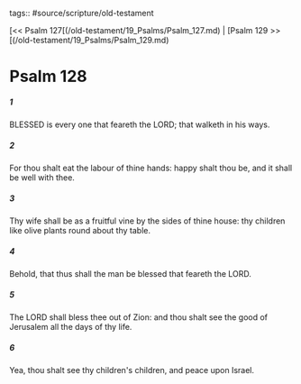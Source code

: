 tags:: #source/scripture/old-testament

[<< Psalm 127[(/old-testament/19_Psalms/Psalm_127.md) | [Psalm 129 >>[(/old-testament/19_Psalms/Psalm_129.md)

# Psalm 128

##### 1

BLESSED is every one that feareth the LORD; that walketh in his ways.

##### 2

For thou shalt eat the labour of thine hands: happy shalt thou be, and it shall be well with thee.

##### 3

Thy wife shall be as a fruitful vine by the sides of thine house: thy children like olive plants round about thy table.

##### 4

Behold, that thus shall the man be blessed that feareth the LORD.

##### 5

The LORD shall bless thee out of Zion: and thou shalt see the good of Jerusalem all the days of thy life.

##### 6

Yea, thou shalt see thy children's children, and peace upon Israel.

